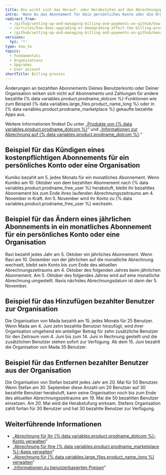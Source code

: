 ```yaml
---
title: Wie wirkt sich das Herauf- oder Herabstufen auf den Abrechnungsprozess aus?
intro: 'Wenn Du das Abonnement für Dein persönliches Konto oder die Organisation heraufstufst, werden die Änderungen unmittelbar gültig. Wenn Du Dein Abonnement herabstufst, werden die Änderungen zum Ende Deines aktuellen Abrechnungszeitraums wirksam.'
redirect_from:
  - /github/setting-up-and-managing-billing-and-payments-on-github/how-does-upgrading-or-downgrading-affect-the-billing-process
  - /articles/how-does-upgrading-or-downgrading-affect-the-billing-process
  - /github/setting-up-and-managing-billing-and-payments-on-github/managing-billing-for-your-github-account/how-does-upgrading-or-downgrading-affect-the-billing-process
versions:
  fpt: '*'
type: how_to
topics:
  - Fundamentals
  - Organizations
  - Upgrades
  - User account
shortTitle: Billing process
---
```


Änderungen an bezahlten Abonnements Deines Benutzerkonto oder Deiner Organisation wirken sich nicht auf Abonnements und Zahlungen für andere bezahlte {% data variables.product.prodname_dotcom %}-Funktionen wie zum Beispiel {% data variables.large_files.product_name_long %} oder in {% data variables.product.prodname_marketplace %} gekaufte bezahlte Apps aus.

Weitere Informationen findest Du unter „[Produkte von {% data variables.product.prodname_dotcom %}](/articles/github-s-products)“ und „[Informationen zur Abrechnung auf {% data variables.product.prodname_dotcom %}](/articles/about-billing-on-github).“

## Beispiel für das Kündigen eines kostenpflichtigen Abonnements für ein persönliches Konto oder eine Organisation

Kumiko bezahlt am 5. jedes Monats für ein monatliches Abonnement. Wenn Kumiko am 10. Oktober von dem bezahlten Abonnement nach {% data variables.product.prodname_free_user %} herabstuft, bleibt ihr bezahltes Abonnement bis zum Ende ihres laufenden Abrechnungszeitraums am 4. November in Kraft. Am 5. November wird ihr Konto zu {% data variables.product.prodname_free_user %} wechseln.

## Beispiel für das Ändern eines jährlichen Abonnements in ein monatliches Abonnement für ein persönliches Konto oder eine Organisation

Ravi bezahlt jedes Jahr am 5. Oktober ein jährliches Abonnement. Wenn Ravi am 10. Dezember von der jährlichen auf die monatliche Abrechnung wechselt, bleibt sein Konto bis zum Ende des aktuellen Abrechnungszeitraums am 4. Oktober des folgenden Jahres beim jährlichen Abonnement. Am 5. Oktober des folgendes Jahres wird auf eine monatliche Abrechnung umgestellt. Ravis nächstes Abrechnungsdatum ist dann der 5. November.

## Beispiel für das Hinzufügen bezahlter Benutzer zur Organisation

Die Organisation von Mada bezahlt am 15. jedes Monats für 25 Benutzer. Wenn Mada am 4. Juni zehn bezahlte Benutzer hinzufügt, wird ihrer Organisation umgehend ein anteiliger Betrag für zehn zusätzliche Benutzer für den Zeitraum vom 4. Juni bis zum 14. Juni in Rechnung gestellt und die zusätzlichen Benutzer stehen sofort zur Verfügung. Ab dem 15. Juni bezahlt die Organisation von Mada 35 Benutzer.

## Beispiel für das Entfernen bezahlter Benutzer aus der Organisation

Die Organisation von Stefan bezahlt jedes Jahr am 20. Mai für 50 Benutzer. Wenn Stefan am 30. September diese Anzahl um 20 Benutzer auf 30 bezahlte Benutzer herabstuft, kann seine Organisation noch bis zum Ende des aktuellen Abrechnungszeitraums am 19. Mai die 50 bezahlten Benutzer einsetzen. Am 20. Mai wird die Herabstufung wirksam. Stefans Organisation zahlt fortan für 30 Benutzer und hat 30 bezahlte Benutzer zur Verfügung.

## Weiterführende Informationen

- „[Abrechnung für Ihr {% data variables.product.prodname_dotcom %}-Konto verwalten](/articles/managing-billing-for-your-github-account)“
- „[Abrechnung für Ihre {% data variables.product.prodname_marketplace %}-Apps verwalten](/articles/managing-billing-for-github-marketplace-apps)“
- „[Abrechnung für {% data variables.large_files.product_name_long %} verwalten](/articles/managing-billing-for-git-large-file-storage)“
- „[Informationen zu benutzerbasierten Preisen](/articles/about-per-user-pricing)“
